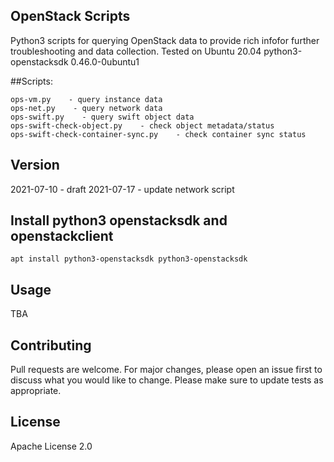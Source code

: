 ## OpenStack Scripts
Python3 scripts for querying OpenStack data to provide rich infofor further troubleshooting and data collection.
Tested on Ubuntu 20.04 python3-openstacksdk 0.46.0-0ubuntu1


##Scripts:
```
ops-vm.py    - query instance data
ops-net.py    - query network data
ops-swift.py    - query swift object data 
ops-swift-check-object.py    - check object metadata/status
ops-swift-check-container-sync.py    - check container sync status
```

## Version
2021-07-10 - draft
2021-07-17 - update network script

## Install python3 openstacksdk and openstackclient
```
apt install python3-openstacksdk python3-openstacksdk
```

## Usage
TBA

## Contributing
Pull requests are welcome. For major changes, please open an issue first to discuss what you would like to change. Please make sure to update tests as appropriate.

## License
Apache License 2.0
